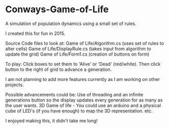 # Conways-Game-of-Life
A simulation of population dynamics using a small set of rules.

I created this for fun in 2015.

Source Code files to look at:
Game of Life/Algorithm.cs (uses set of rules to alter cells)
Game of Life/DisplayRule.cs (takes input from algorithm to update the grid)
Game of Life/Form1.cs (creation of buttons on form)

To play:
Click boxes to set them to 'Alive' or 'Dead' (red/white).
Then click button to the right of grid to advance a generation.

I am not planning to add more features currently as I am working on other projects.

Possible advancements could be:
Use of threading and an infinite generations button so the display updates every generation for as many as the user wants.
3D Game of life - You could use an arduino and a physical cube of LED's (if you have enough) to map the 3D representation.
etc.

I enjoyed making this, it didn't take me long!
